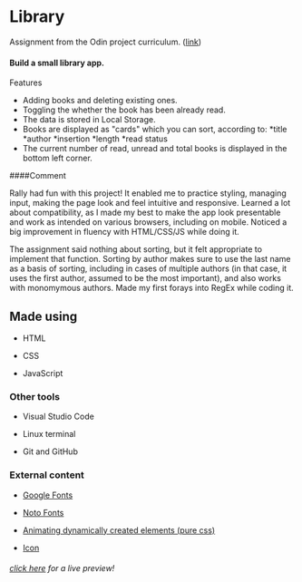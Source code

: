 # Library
Assignment from the Odin project curriculum. ([link](https://www.theodinproject.com/paths/full-stack-javascript/courses/javascript/lessons/library))

#### Build a small library app.

Features
- Adding books and deleting existing ones.
- Toggling the whether the book has been already read.
- The data is stored in Local Storage.
- Books are displayed as "cards" which you can sort, according to:
	*title
	*author
	*insertion
	*length
	*read status
- The current number of read, unread and total books is displayed in the bottom left corner.

####Comment

Rally had fun with this project! It enabled me to practice styling, managing input, making the page look and feel intuitive and responsive. Learned a lot about compatibility, as I made my best to make the app look presentable and work as intended on various browsers, including on mobile. Noticed a big improvement in fluency with HTML/CSS/JS while doing it.

The assignment said nothing about sorting, but it felt appropriate to implement that function. Sorting by author makes sure to use the last name as a basis of sorting, including in cases of multiple authors (in that case, it uses the first author, assumed to be the most important), and also works with monomymous authors. Made my first forays into RegEx while coding it.


## Made using

- HTML

- CSS

- JavaScript

### Other tools

- Visual Studio Code

- Linux terminal

- Git and GitHub

### External content

- [Google Fonts](https://fonts.google.com/)

- [Noto Fonts](https://github.com/googlefonts/noto-fonts)

- [Animating dynamically created elements (pure css)](https://codeburst.io/animating-dynamically-created-elements-pure-css-c864fdb6e366)

- [Icon](https://www.flaticon.com/authors/smashicons)

###### [click here](https://hrexandro.github.io/library/) for a live preview!
